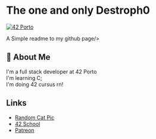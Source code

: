 # The one and only Destroph0
[![42 Porto](https://scontent.flis12-2.fna.fbcdn.net/v/t39.30808-1/278920610_131082329503076_3249272933072151247_n.jpg?stp=dst-jpg_p200x200&_nc_cat=101&ccb=1-7&_nc_sid=c6021c&_nc_ohc=mgXJz-wZzS8AX965Kja&_nc_ht=scontent.flis12-2.fna&oh=00_AfC2GymKFlrqhw0tX9RxzBhljnWr-zbnXWS_FmRPdWd5KQ&oe=6468E2FB)](https://youtu.be/omAK-LkWKME "42 Porto")


A Simple readme to my github page/>


## 🚀 About Me
I'm a full stack developer at 42 Porto\
I'm learning C;\
I'm doing 42 cursus rn!



## Links

 - [Random Cat Pic](https://images.unsplash.com/photo-1529778873920-4da4926a72c2?ixlib=rb-4.0.3&ixid=MnwxMjA3fDB8MHxzZWFyY2h8Mnx8Y3V0ZSUyMGNhdHxlbnwwfHwwfHw%3D&w=1000&q=80)
 - [42 School](https://www.42porto.com/)
 - [Patreon](https://www.patreon.com/Destropho)
